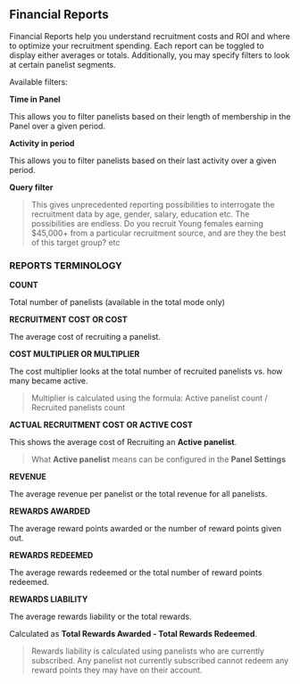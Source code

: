 ## Financial Reports

Financial Reports help you understand recruitment costs and ROI and where to optimize your recruitment spending. Each report can be toggled to display either averages or totals. Additionally, you may specify filters to look at certain panelist segments.

Available filters:

**Time in Panel**

This allows you to filter panelists based on their length of membership in the Panel over a given period.

**Activity in period**

This allows you to filter panelists based on their last activity over a given period.

**Query filter**

> This gives unprecedented reporting possibilities to interrogate the recruitment data by age, gender, salary, education etc. The possibilities are endless. Do you recruit Young females earning $45,000+ from a particular recruitment source, and are they the best of this target group? etc

### REPORTS TERMINOLOGY

**COUNT**

Total number of panelists (available in the total mode only)

**RECRUITMENT COST OR COST**

The average cost of recruiting a panelist.

**COST MULTIPLIER OR MULTIPLIER**

The cost multiplier looks at the total number of recruited panelists vs. how many became active.

> Multiplier is calculated using the formula: Active panelist count / Recruited panelists count

**ACTUAL RECRUITMENT COST OR ACTIVE COST**

This shows the average cost of Recruiting an **Active panelist**.

> What **Active panelist** means can be configured in the **Panel Settings** 

**REVENUE**

The average revenue per panelist or the total revenue for all panelists.

**REWARDS AWARDED**

The average reward points awarded or the number of reward points given out. 

**REWARDS REDEEMED**

The average rewards redeemed or the total number of reward points redeemed.

**REWARDS LIABILITY**

The average rewards liability or the total rewards.

Calculated as **Total Rewards Awarded - Total Rewards Redeemed**.

> Rewards liability is calculated using panelists who are currently subscribed. Any panelist not currently subscribed cannot redeem any reward points they may have on their account.




